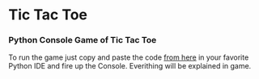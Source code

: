 # Tic Tac Toe 

### Python Console Game of Tic Tac Toe 

To run the game just copy and paste the code [from here](https://github.com/SimeonTsvetanov/Mini-Projects-Learning-Python/blob/master/Tic%20Tac%20Toe/tic_tac_toe_v1.py) in your favorite Python IDE and fire up the Console. 
Everithing will be explained in game.
